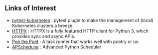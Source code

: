 ## Links of Interest

- [pytest-kubernetes](https://github.com/Blueshoe/pytest-kubernetes) : pytest plugin to make the management of (local) Kubernetes clusters a breeze.
- [HTTPX](https://www.python-httpx.org/) : HTTPX is a fully featured HTTP client for Python 3, which provides sync and async APIs.
- [Poe the Poet](https://github.com/nat-n/poethepoet) : A task runner that works well with poetry or uv.
- [APScheduler](https://apscheduler.readthedocs.io/en/3.x/index.html) : Advanced Python Scheduler
